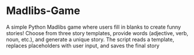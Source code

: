 # Madlibs-Game
A simple Python Madlibs game where users fill in blanks to create funny stories! Choose from three story templates, provide words (adjective, verb, noun, etc.), and generate a unique story. The script reads a template, replaces placeholders with user input, and saves the final story
